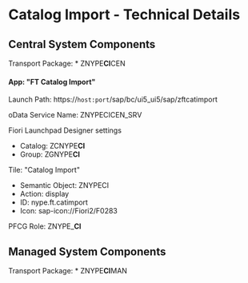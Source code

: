 # Catalog Import - Technical Details

## Central System Components

Transport Package: * ZNYPE**CI**CEN

#### App: "FT Catalog Import"

Launch Path: https://`host:port`/sap/bc/ui5_ui5/sap/zftcatimport

oData Service Name: ZNYPECICEN_SRV

Fiori Launchpad Designer settings
* Catalog: ZCNYPE**CI**
* Group: ZGNYPE**CI**

Tile: "Catalog Import"
* Semantic Object: ZNYPECI
* Action: display
* ID: nype.ft.catimport
* Icon: sap-icon://Fiori2/F0283

PFCG Role: ZNYPE_**CI**

## Managed System Components

Transport Package: * ZNYPE**CI**MAN